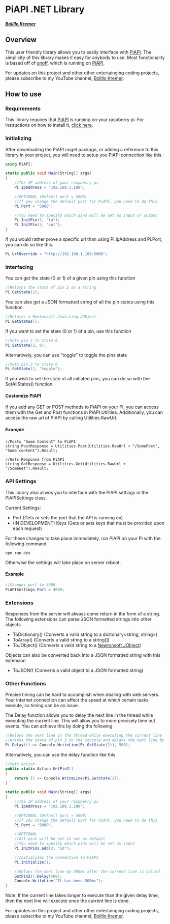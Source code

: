 # PiAPI .NET Library
##### [Bolillo Kremer](https://youtube.com/BolilloKremer?https://www.youtube.com/BolilloKremer?sub_confirmation=1)

## Overview
This user friendly library allows you to easily interface with [PiAPI](https://github.com/Bolillo-Kremer/PiAPI). The simplicity of this library makes it easy for anybody to use. Most functionality is based off of [onoff](https://www.npmjs.com/package/onoff), which is running on [PiAPI](https://github.com/Bolillo-Kremer/PiAPI).

For updates on this project and other other entertainging coding projects, please subscribe to my YouTube channel, [Bolillo Kremer](https://youtube.com/BolilloKremer?https://www.youtube.com/BolilloKremer?sub_confirmation=1). 

## How to use

### Requirements
This library requires that [PiAPI](https://github.com/Bolillo-Kremer/PiAPI) is running on your raspberry pi. For instructions on how to install it, [click here](https://github.com/Bolillo-Kremer/PiAPI/blob/master/README.md).

### Initializing
After downloading the PiAPI nuget package, or adding a reference to this library in your project, you will need to setup you PiAPI connection like this.

```csharp
using PiAPI;
```
```csharp
static public void Main(String[] args) 
{ 
    //The IP address of your raspberry pi
    Pi.IpAddress = "192.168.1.100";

    //OPTIONAL (Default port = 5000)
    //If you change the default port for PiAPI, you need to do this
    Pi.Port = "5000";

    //You need to specify which pins will be set as input or output
    Pi.InitPin(2, "in");
    Pi.InitPin(3, "out");
}
```

If you would rather prove a specific url than using Pi.IpAddress and Pi.Port, you can do so like this.
```csharp
Pi.UrlOverride = "http://192.168.1.100:5000";
```


### Interfacing

You can get the state (0 or 1) of a given pin using this function
```csharp
//Returns the state of pin 2 as a string
Pi.GetState(2);
```

You can also get a JSON formatted string of all the pin states using this function.

```csharp
//Returns a Newtonsoft.Json.Linq.JObject
Pi.GetStates();
```
If you want to set the state (0 or 1) of a pin, use this function
```csharp
//Sets pin 2 to state 0
Pi.SetState(2, 0);
```
Alternatively, you can use "toggle" to toggle the pins state
```csharp
//Sets pin 2 to state 0
Pi.SetState(2, "toggle");
```

If you wish to set the state of all initiated pins, you can do so with the SetAllStates() function.

#### Customize PiAPI

If you add any GET or POST methods to PiAPI on your Pi, you can access them with the Get and Post functions in PiAPI.Utilities.
Additionaliy, you can access the raw url of PiAPI by calling Utilities.RawUrl.

##### Example
```cshrap
//Posts "Some Content" to PiAPI
string PostResponse = Utilities.Post(Utilities.RawUrl + "/SomePost", "Some content").Result;

//Gets Response from PiAPI
string GetResponse = Utilities.Get(Utilities.RawUrl + "/SomeGet").Result;
```

### API Settings

This library also allwos you to interface with the PiAPI settings in the PiAPISettings class.

Current Settings:
* Port (Gets or sets the port that the API is running on)
* (IN DEVELOPMENT) Keys (Gets or sets keys that must be provided upon each request)

For these changes to take place immediately, run PiAPI on your Pi with the following command.
```npm
npm run dev
```
Otherwise the settings will take place on server reboot.

#### Example
```csharp
//Changes port to 5000
PiAPISettings.Port = 4000;
```

### Extensions
Responses from the server will always come return in the form of a string. The following extensions can parse JSON formatted strings into other objects.
* ToDictionary() (Converts a valid string to a dictionary<string, string>)
* ToArray() (Converts a valid string to a string[])
* ToJObject() (Converts a valid string to a [Newtonsoft JObject](https://www.newtonsoft.com/json/help/html/T_Newtonsoft_Json_Linq_JObject.htm))

Objects can also be converted back into a JSON formatted string with this extension
* ToJSON() (Converts a valid object to a JSON formatted string)

### Other Functions

Precise timing can be hard to accomplish when dealing with web servers. Your internet connection can affect the speed at which certain tasks execute, so timing can be an issue.

The Delay function allows you to delay the next line in the thread while executing the current line. This will allow you to more precisely time out events. You can achieve this by doing the following
```csharp
//Delays the next line in the thread while executing the current line
//Writes the state of pin 2 to the console and delays the next line by 500ms
Pi.Delay(() => Console.WriteLine(Pi.GetState(2)), 500);
```
Alternatively, you can use the delay function like this
```csharp
//Sets action
public static Action GetPin2() 
{
    return () => Console.WriteLine(Pi.GetState(2));
}

static public void Main(String[] args)
{
    //The IP address of your raspberry pi
    Pi.IpAddress = "192.168.1.100";

    //OPTIONAL (Default port = 5000)
    //If you change the default port for PiAPI, you need to do this
    Pi.Port = "5000";

    //OPTIONAL
    //All pins will be set to out as default
    //You need to specify which pins will be set as input
    Pi.InitPins.add(2, "in");

    //Initializes the connection to PiAPI
    Pi.Initialize();

    //Delays the next line by 500ms after the current line is called
    GetPin2().Delay(500);
    Console.WriteLine("It has been 500ms");
}

```
Note: If the current line takes longer to execute than the given delay time, then the next line will execute once the current line is done.

For updates on this project and other other entertainging coding projects, please subscribe to my YouTube channel, [Bolillo Kremer](https://youtube.com/BolilloKremer?https://www.youtube.com/BolilloKremer?sub_confirmation=1). 

